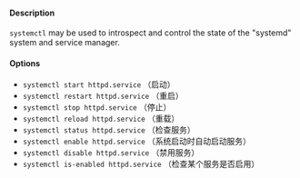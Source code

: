 #### Description

`systemctl` may be used to introspect and control the state of the "systemd" system and service manager.

#### Options

- `systemctl start httpd.service` （启动）
- `systemctl restart httpd.service` （重启）
- `systemctl stop httpd.service` （停止）
- `systemctl reload httpd.service` （重载）
- `systemctl status httpd.service` （检查服务）
- `systemctl enable httpd.service` （系统启动时自动启动服务）
- `systemctl disable httpd.service` （禁用服务）
- `systemctl is-enabled httpd.service` （检查某个服务是否启用）
